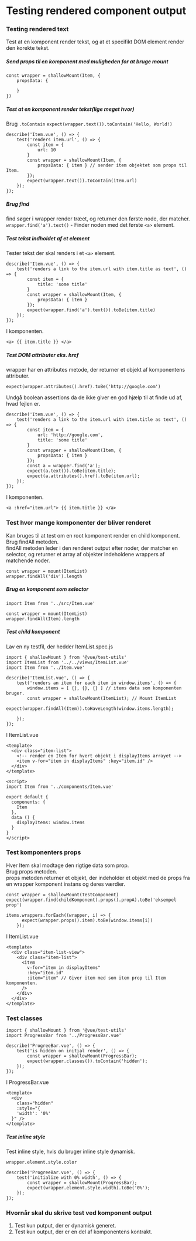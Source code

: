 # Testing rendered component output
### Testing rendered text
Test at en komponent render tekst, og at et specifikt DOM element render den korekte tekst.  
##### Send props til en komponent med muligheden for at bruge mount
```
const wrapper = shallowMount(Item, {
    propsData: {

    }
})
```
##### Test at en komponent render tekst(lige meget hvor)
Brug ```.toContain```
```expect(wrapper.text()).toContain('Hello, World!)```
```
describe('Item.vue', () => {
    test('renders item.url', () => {
        const item = {
            url: 10
        }
        const wrapper = shallowMount(Item, {
            propsData: { item } // sender item objektet som props til Item.
        });
        expect(wrapper.text()).toContain(item.url)
    });
});
```
##### Brug find
find søger i wrapper render træet, og returner den første node, der matcher.  
```wrapper.find('a').text()``` - Finder noden med det første ```<a>``` element.  
##### Test tekst indholdet af et element
Tester tekst der skal renders i et ```<a>``` element.  
```
describe('Item.vue', () => {
    test('renders a link to the item.url with item.title as text', () => {
        const item = {
            title: 'some title'
        }
        const wrapper = shallowMount(Item, {
            propsData: { item }
        });
        expect(wrapper.find('a').text()).toBe(item.title)
    });
});
```
I komponenten.  
```
<a> {{ item.title }} </a>
```
##### Test DOM attributer eks. href
wrapper har en attributes metode, der returner et objekt af komponentens attributer.  
```
expect(wrapper.attributes().href).toBe('http://google.com')
```
Undgå boolean assertions da de ikke giver en god hjælp til at finde ud af, hvad fejlen er.  
```
describe('Item.vue', () => {
    test('renders a link to the item.url with item.title as text', () => {
        const item = {
            url: 'http://google.com',
            title: 'some title'
        }
        const wrapper = shallowMount(Item, {
            propsData: { item }
        });
        const a = wrapper.find('a');
        expect(a.text()).toBe(item.title);
        expect(a.attributes().href).toBe(item.url);
    });
});
```
I komponenten.  
```
<a :href="item.url"> {{ item.title }} </a>
```
### Test hvor mange komponenter der bliver renderet
Kan bruges til at test om en root komponent render en child komponent.  
Brug findAll metoden.  
findAll metoden leder i den renderet output efter noder, der matcher en selector, og returner et array af objekter indeholdene wrappers af matchende noder.  
```
const wrapper = mount(ItemList)
wrapper.findAll('div').length
```
##### Brug en komponent som selector
```
import Item from '../src/Item.vue'

const wrapper = mount(ItemList)
wrapper.findAll(Item).length
```
##### Test child komponent
Lav en ny testfil, der hedder ItemList.spec.js
```
import { shallowMount } from '@vue/test-utils'
import ItemList from '../../views/ItemList.vue'
import Item from '../Item.vue'

describe('ItemList.vue', () => {
    test('renders an item for each item in window.items', () => {
        window.items = [ {}, {}, {} ] // items data som komponenten bruger.
        const wrapper = shallowMount(ItemList); // Mount ItemList
        expect(wrapper.findAll(Item)).toHaveLength(window.items.length);

    });
});
```
I ItemList.vue  
```
<template>
  <div class="item-list">
    <!-- render en Item for hvert objekt i displayItems arrayet -->
    <item v-for="item in displayItems" :key="item.id" />
  </div>
</template>

<script>
import Item from '../components/Item.vue'

export default {
  components: {
    Item
  },
  data () {
    displayItems: window.items
  }
}
</script>
```
### Test komponenters props
Hver Item skal modtage den rigtige data som prop.  
Brug props metoden.  
props metoden returner et objekt, der indeholder et objekt med de props fra en wrapper komponent instans og deres værdier.  
```
const wrapper = shallowMount(TestComponent)
expect(wrapper.find(childKomponent).props().propA).toBe('eksempel prop')
```
```
items.wrappers.forEach((wrapper, i) => {
      expect(wrapper.props().item).toBe(window.items[i])
    });
```
I ItemList.vue  
```
<template>
  <div class="item-list-view">
    <div class="item-list">
      <item
        v-for="item in displayItems"
        :key="item.id"
        :item="item" // Giver item med som item prop til Item komponenten.
      />
    </div>
  </div>
</template>
```
### Test classes
```
import { shallowMount } from '@vue/test-utils'
import ProgressBar from '../ProgressBar.vue'

describe('ProgreeBar.vue', () => {
    test('is hidden on initial render', () => {
        const wrapper = shallowMount(ProgressBar);
        expect(wrapper.classes()).toContain('hidden');
    });
});
```
I ProgressBar.vue  
```
<template>
  <div
    class="hidden"
    :style="{
    'width': '0%'
  }" />
</template>
```
##### Test inline style
Test inline style, hvis du bruger inline style dynamisk.  
```
wrapper.element.style.color
```
```
describe('ProgreeBar.vue', () => {
    test('initialize with 0% width', () => {
        const wrapper = shallowMount(ProgressBar);
        expect(wrapper.element.style.width).toBe('0%');
    });
});
```
### Hvornår skal du skrive test ved komponent output
1. Test kun putput, der er dynamisk generet.  
2. Test kun output, der er en del af komponentens kontrakt.  






